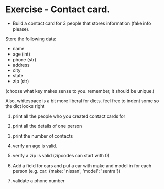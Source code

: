 # Exercise - Contact card.

- Build a contact card for 3 people that stores information (fake info please).

Store the following data:
- name
- age (int)
- phone (str)
- address
- city
- state
- zip (str)

(choose what key makes sense to you. remember, it should be unique.)

Also, whitespace is a bit more liberal for dicts.  feel free to indent some so the dict looks right

1. print all the people who you created contact cards for

2. print all the details of one person

3. print the number of contacts

4. verify an age is valid.
5. verify a zip is valid (zipcodes can start with 0)

6. Add a field for cars and put a car with make and model in for each person (e.g. car: {make: 'nissan', 'model': 'sentra'})

7. validate a phone number
